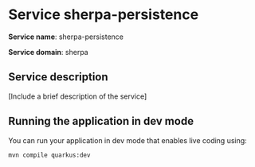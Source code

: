 
# Service sherpa-persistence

__Service name__: sherpa-persistence

__Service domain__: sherpa

## Service description

[Include a brief description of the service]

## Running the application in dev mode

You can run your application in dev mode that enables live coding using:
```shell script
mvn compile quarkus:dev
```

